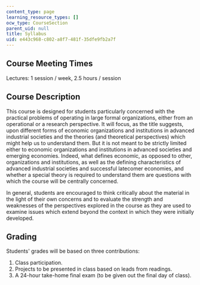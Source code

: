 ```yaml
---
content_type: page
learning_resource_types: []
ocw_type: CourseSection
parent_uid: null
title: Syllabus
uid: e443c968-c802-a8f7-481f-35dfe9fb2a7f
---
```


Course Meeting Times
--------------------

Lectures: 1 session / week, 2.5 hours / session

Course Description
------------------

This course is designed for students particularly concerned with the practical problems of operating in large formal organizations, either from an operational or a research perspective. It will focus, as the title suggests, upon different forms of economic organizations and institutions in advanced industrial societies and the theories (and theoretical perspectives) which might help us to understand them. But it is not meant to be strictly limited either to economic organizations and institutions in advanced societies and emerging economies. Indeed, what defines economic, as opposed to other, organizations and institutions, as well as the defining characteristics of advanced industrial societies and successful latecomer economies, and whether a special theory is required to understand them are questions with which the course will be centrally concerned.

In general, students are encouraged to think critically about the material in the light of their own concerns and to evaluate the strength and weaknesses of the perspectives explored in the course as they are used to examine issues which extend beyond the context in which they were initially developed.

Grading
-------

Students' grades will be based on three contributions:

1.  Class participation.
2.  Projects to be presented in class based on leads from readings.
3.  A 24-hour take-home final exam (to be given out the final day of class).